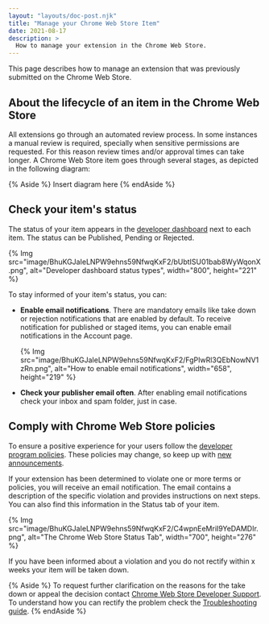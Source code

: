 ```yaml
---
layout: "layouts/doc-post.njk"
title: "Manage your Chrome Web Store Item"
date: 2021-08-17
description: >
  How to manage your extension in the Chrome Web Store.
---
```


This page describes how to manage an extension that was previously submitted on the Chrome Web Store.

## About the lifecycle of an item in the Chrome Web Store 

All extensions go through an automated review process. In some instances a manual review is required, specially when sensitive permissions are requested. For this reason review times and/or approval times can take longer. A Chrome Web Store item goes through several stages, as depicted in the following diagram:

{% Aside %}
Insert diagram here
{% endAside %}

## Check your item's status
 
 The status of your item appears in the [developer dashboard][dev-dashboard] next to each item. The status can be Published, Pending or Rejected.

{% Img src="image/BhuKGJaIeLNPW9ehns59NfwqKxF2/bUbtISU01bab8WyWqonX.png", alt="Developer dashboard status types", width="800", height="221" %}

To stay informed of your item's status, you can:

-  **Enable email notifications**. There are mandatory emails like take down or rejection notifications that are enabled by default. To receive notification for published or staged items, you can enable email notifications in the Account page. 
 
    {% Img src="image/BhuKGJaIeLNPW9ehns59NfwqKxF2/FgPIwRl3QEbNowNV1zRn.png", alt="How to enable email notifications", width="658", height="219" %}

-  **Check your publisher email often**. After enabling email notifications check your inbox and spam folder, just in case.
   
## Comply with Chrome Web Store policies
To ensure a positive experience for your users follow the [developer program policies][dev-policies]. These policies may change, so keep up with [new announcements][whats-new].

If your extension has been determined to violate one or more terms or policies, you will receive an email notification. The email contains a description of the specific violation and provides instructions on next steps. You can also find this information in the Status tab of your item.

{% Img src="image/BhuKGJaIeLNPW9ehns59NfwqKxF2/C4wpnEeMriI9YeDAMDIr.png", alt="The Chrome Web Store Status Tab", width="700", height="276" %}

If you have been informed about a violation and you do not rectify within x weeks your item will be taken down. 

{% Aside %}
To request further clarification on the reasons for the take down or appeal the decision contact [Chrome Web Store Developer Support][cws-support]. To understand how you can rectify the problem check the [Troubleshooting guide][troubleshooting].
{% endAside %}

[cws-support]: https://support.google.com/chrome_webstore/contact/dev_account_transfer
[dev-dashboard]: https://chrome.google.com/webstore/devconsole
[dev-policies]: /docs/webstore/program_policies
[troubleshooting]: /docs/webstore/troubleshooting/
[whats-new]: /docs/extensions/whatsnew/
